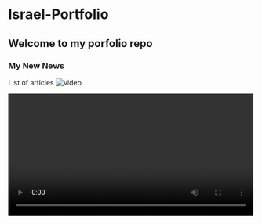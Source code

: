 # Israel-Portfolio


## Welcome to my porfolio repo

### My New News
List of articles
![video]("https://github.com/israman30/Israel-Portfolio/img/iDibujo.mov")

<div>
<video controls preload width=500>
<source src="img/iDibujo.mov" type="video/quicktime">
</video>
</div>
